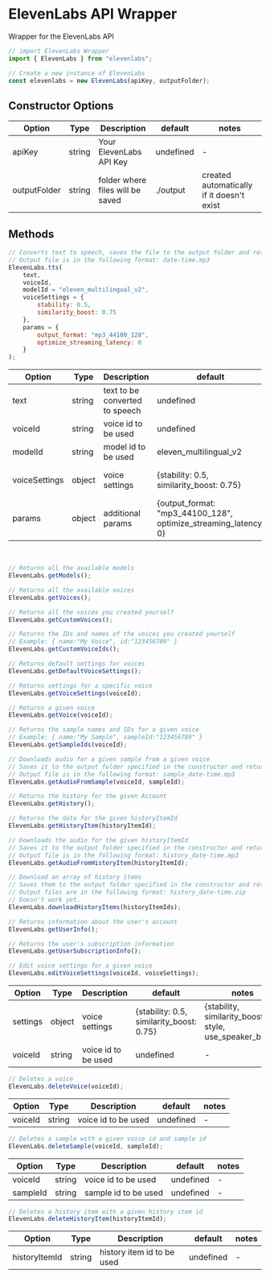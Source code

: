# ElevenLabs API Wrapper
Wrapper for the ElevenLabs API<br>
```js
// import ElevenLabs Wrapper
import { ElevenLabs } from "elevenlabs";

// Create a new instance of ElevenLabs
const elevenlabs = new ElevenLabs(apiKey, outputFolder);
```
## Constructor Options<br>
| Option | Type | Description | default | notes |
| --- | --- | --- | --- | --- |
| apiKey | string | Your ElevenLabs API Key | undefined | - |
| outputFolder | string | folder where files will be saved | ./output | created automatically if it doesn't exist |

## Methods
```js
// Converts text to speech, saves the file to the output folder and returns the relative path to the file.
// Output file is in the following format: date-time.mp3
ElevenLabs.tts(
    text,
    voiceId,
    modelId = "eleven_multilingual_v2",
    voiceSettings = {
        stability: 0.5,
        similarity_boost: 0.75
    },
    params = {
        output_format: "mp3_44100_128",
        optimize_streaming_latency: 0
    }
);
```
| Option | Type | Description | default | notes |
| --- | --- | --- | --- | --- |
| text | string | text to be converted to speech | undefined | - |
| voiceId | string | voice id to be used | undefined | - |
| modelId | string | model id to be used | eleven_multilingual_v2 | [eleven_monolingual_v1, eleven_multilingual_v2] |
| voiceSettings | object | voice settings | {stability: 0.5, similarity_boost: 0.75} | {stability, similarity_boost, style, use_speaker_boost} |
| params | object | additional params | {output_format: "mp3_44100_128", optimize_streaming_latency: 0} | - |
<br>

```js
// Returns all the available models
ElevenLabs.getModels();

// Returns all the available voices
ElevenLabs.getVoices();

// Returns all the voices you created yourself
ElevenLabs.getCustomVoices();

// Returns the IDs and names of the voices you created yourself
// Example: { name:"My Voice", id:"123456789" }
ElevenLabs.getCustomVoiceIds();

// Returns default settings for voices
ElevenLabs.getDefaultVoiceSettings();

// Returns settings for a specific voice
ElevenLabs.getVoiceSettings(voiceId);

// Returns a given voice
ElevenLabs.getVoice(voiceId);

// Returns the sample names and IDs for a given voice
// Example: { name:"My Sample", sampleId:"123456789" }
ElevenLabs.getSampleIds(voiceId);

// Downloads audio for a given sample from a given voice
// Saves it to the output folder specified in the constructor and returns the relative path to the file.
// Output file is in the following format: sample_date-time.mp3
ElevenLabs.getAudioFromSample(voiceId, sampleId);

// Returns the history for the given Account
ElevenLabs.getHistory();

// Returns the data for the given historyItemId
ElevenLabs.getHistoryItem(historyItemId);

// Downloads the audio for the given historyItemId
// Saves it to the output folder specified in the constructor and returns the relative path to the file.
// Output file is in the following format: history_date-time.mp3
ElevenLabs.getAudioFromHistoryItem(historyItemId);

// Download an array of history items
// Saves them to the output folder specified in the constructor and returns an array of relative paths to the files.
// Output files are in the following format: history_date-time.zip
// Doesn't work yet.
ElevenLabs.downloadHistoryItems(historyItemIds);

// Returns information about the user's account
ElevenLabs.getUserInfo();

// Returns the user's subscription information
ElevenLabs.getUserSubscriptionInfo();
```

```js
// Edit voice settings for a given voice
ElevenLabs.editVoiceSettings(voiceId, voiceSettings);
```
| Option | Type | Description | default | notes |
| --- | --- | --- | --- | --- |
| settings | object | voice settings | {stability: 0.5, similarity_boost: 0.75} | {stability, similarity_boost, style, use_speaker_boost} |
| voiceId | string | voice id to be used | undefined | - |

```js
// Deletes a voice
ElevenLabs.deleteVoice(voiceId);
```
| Option | Type | Description | default | notes |
| --- | --- | --- | --- | --- |
| voiceId | string | voice id to be used | undefined | - |

```js
// Deletes a sample with a given voice id and sample id
ElevenLabs.deleteSample(voiceId, sampleId);
```
| Option | Type | Description | default | notes |
| --- | --- | --- | --- | --- |
| voiceId | string | voice id to be used | undefined | - |
| sampleId | string | sample id to be used | undefined | - |

```js
// Deletes a history item with a given history item id
ElevenLabs.deleteHistoryItem(historyItemId);
```
| Option | Type | Description | default | notes |
| --- | --- | --- | --- | --- |
| historyItemId | string | history item id to be used | undefined | - |
